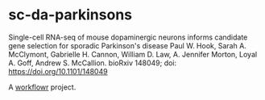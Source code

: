# sc-da-parkinsons

Single-cell RNA-seq of mouse dopaminergic neurons informs candidate gene selection for sporadic Parkinson's disease
Paul W. Hook, Sarah A. McClymont, Gabrielle H. Cannon, William D. Law, A. Jennifer Morton, Loyal A. Goff, Andrew S. McCallion.
bioRxiv 148049; doi: https://doi.org/10.1101/148049

A [workflowr][] project.

[workflowr]: https://github.com/jdblischak/workflowr
